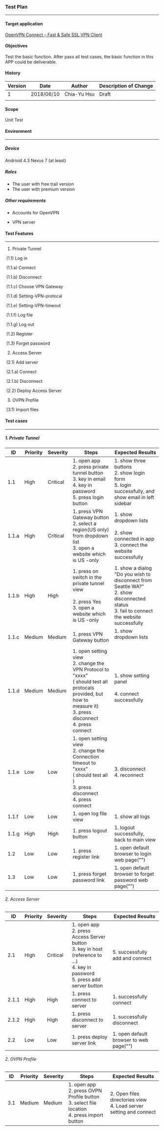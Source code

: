 ### Test Plan

----

#### Target application

[OpenVPN Connect – Fast & Safe SSL VPN Client](https://play.google.com/store/apps/details?id=net.openvpn.openvpn&hl=zh_TW)

#### Objectives

Test the basic function. After pass all test cases, the basic function in this APP could be deliverable.

#### History

| Version | Date       | Author      | Description of Change |
| ------- | ---------- | ----------- | --------------------- |
| 1       | 2018/06/10 | Chia-Yu Hsu | Draft                 |
|         |            |             |                       |



#### Scope

Unit Test

####  



#### Environment

----

##### Device

Andrioid 4.3 Nexus 7 (at least)

##### Roles

* The user with free trail version
* The user with premium version

##### Other requirements 

* Accounts for OpenVPN

* VPN server

  

#### Test Features

----



1. Private Tunnel

​	(1.1) Log in 

​		(1.1.a) Connect 

​		(1.1.b) Disconnect 

​		(1.1.c) Choose VPN Gateway

​		(1.1.d) Setting-VPN-protocal

​		(1.1.e) Setting-VPN-timeout 

​		(1.1.f) Log file 

​		(1.1.g) Log out 

​	(1.2) Register 

​	(1.3) Forget password 

2. Access Server 

​	(2.1) Add server 

​		(2.1.a) Connect 

​		(2.1.b) Disconnect

​	(2.2) Deploy Access Server

3. OVPN Profile 

​	(3.1) Import files



#### Test cases

---



 ##### 1. Private Tunnel    

| ID    | Priority | Severity | Steps                                                        | Expected Results                                             |
| ----- | -------- | -------- | ------------------------------------------------------------ | ------------------------------------------------------------ |
| 1.1   | High     | Critical | 1. open app <br />2. press private tunnel button <br />3. key in email <br />4. key in password  <br />5. press login button | 1. show three buttons <br />2. show login form <br />5. login successfully, and show email in left sidebar |
| 1.1.a | High     | Critical | 1. press VPN Gateway button<br />2. select a region(US only) from dropdown list<br />3. open a website which is US -only | 1. show dropdown lists<br /><br />2. show connected in app<br />3. connect the website successfully |
| 1.1.b | High     | High     | 1. press on switch in the private tunnel view<br /><br />2. press Yes<br />3. open a website which is US -only | 1. show a dialog "Do you wish to disconnect from Seattle WA?"<br />2. show disconnected status<br />3. fail to connect the website successfully |
| 1.1.c | Medium   | Medium   | 1. press VPN Gateway button<br />                            | 1. show dropdown lists<br /><br />                           |
| 1.1.d | Medium   | Medium   | 1. open setting view<br />2. change the VPN Protocol to "xxxx"<br />( should test all protocals provided, but how to measure it)<br />3. press disconnect<br />4. press connect | 1. show setting panel<br /><br />4. connect successfully<br /><br /> |
| 1.1.e | Low      | Low      | 1. open setting view<br />2. change the Connection timeout to "xxxx"<br />( should test all )<br />3. press disconnect<br />4. press connect | 3. disconnect <br />4. reconnect                             |
| 1.1.f | Low      | Low      | 1. open log file view                                        | 1. show all logs                                             |
| 1.1.g | High     | High     | 1. press logout button                                       | 1. logout successfully, back to main view                    |
| 1.2   | Low      | Low      | 1. press register link                                       | 1. open default browser to login web page("")                |
| 1.3   | Low      | Low      | 1. press forget password link                                | 1. open default browser to forget password web page("")      |



###### 2. Access Server

| ID    | Priority | Severity | Steps                                                        | Expected Results                        |
| ----- | -------- | -------- | ------------------------------------------------------------ | --------------------------------------- |
| 2.1   | High     | Critical | 1. open app <br />2. press Access Server button <br />3. key in host (reference to ...) <br />4. key in password  <br />5. press add server button | 5. successfully add and connect         |
| 2.1.1 | High     | High     | 1. press connect to server                                   | 1. successfully connect                 |
| 2.1.2 | High     | High     | 1. press disconnect to server                                | 1. successfully disconnect              |
| 2.2   | Low      | Low      | 1. press deploy server  link                                 | 1. open default browser to web page("") |





###### 2. OVPN Profile

| ID   | Priority | Severity | Steps                                                        | Expected Results                                             |
| ---- | -------- | -------- | ------------------------------------------------------------ | ------------------------------------------------------------ |
| 3.1  | Medium   | Medium   | 1. open app <br />2. press OVPN Profile button <br />3. select file location<br />4. press import button | 2. Open files directories view<br />4. Load server setting and connect |



